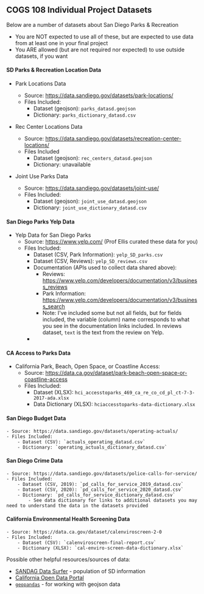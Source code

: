 ## COGS 108 Individual Project Datasets 

Below are a number of datasets about San Diego Parks & Recreation
- You are NOT expected to use all of these, but are expected to use data from at least one in your final project
- You ARE allowed (but are not required nor expected) to use outside datasets, if you want

#### SD Parks & Recreation Location Data

- Park Locations Data
	- Source: https://data.sandiego.gov/datasets/park-locations/
	- Files Included:
		- Dataset (geojson): `parks_datasd.geojson`
		- Dictionary: `parks_dictionary_datasd.csv`

- Rec Center Locations Data
	- Source: https://data.sandiego.gov/datasets/recreation-center-locations/
	- Files Included
		- Dataset (geojson): `rec_centers_datasd.geojson`
		- Dictionary: unavailable

- Joint Use Parks Data
	- Source: https://data.sandiego.gov/datasets/joint-use/
	- Files Included: 
		- Dataset (geojson): `joint_use_datasd.geojson`
		- Dictionary: `joint_use_dictionary_datasd.csv`

#### San Diego Parks Yelp Data			
- Yelp Data for San Diego Parks
	- Source: https://www.yelp.com/ (Prof Ellis curated these data for you)
	- Files Included:
		- Dataset (CSV, Park Information): `yelp_SD_parks.csv`
		- Dataset (CSV, Reviews): `yelp_SD_reviews.csv`
		- Documentation (APIs used to collect data shared above):
			- Reviews: https://www.yelp.com/developers/documentation/v3/business_reviews
			- Park Information: https://www.yelp.com/developers/documentation/v3/business_search
			- Note: I've included some but not all fields, but for fields included, the variable (column) name corresponds to what you see in the documentation links included. In reviews dataset, `text` is the text from the review on Yelp.
		- 
#### CA Access to Parks Data
- California Park, Beach, Open Space, or Coastline Access:
	- Source:  https://data.ca.gov/dataset/park-beach-open-space-or-coastline-access
	- Files Included:
		- Dataset (XLSX): `hci_accesstoparks_469_ca_re_co_cd_pl_ct-7-3-2017-ada.xlsx`
		- Data Dictionary (XLSX): `hciaccesstoparks-data-dictionary.xlsx` 
	
#### San Diego Budget Data
	- Source: https://data.sandiego.gov/datasets/operating-actuals/
	- Files Included: 
		- Dataset (CSV): `actuals_operating_datasd.csv`
		- Dictionary: `operating_actuals_dictionary_datasd.csv`	
		
#### San Diego Crime Data
	- Source: https://data.sandiego.gov/datasets/police-calls-for-service/
	- Files Included: 
		- Dataset (CSV, 2019): `pd_calls_for_service_2019_datasd.csv`
		- Dataset (CSV, 2020): `pd_calls_for_service_2020_datasd.csv`
		- Dictionary: `pd_calls_for_service_dictionary_datasd.csv`
			- See data dictionary for links to additional datasets you may need to understand the data in the datasets provided
			
#### California Environmental Health Screening Data
	- Source: https://data.ca.gov/dataset/calenviroscreen-2-0
	- Files Included:
		- Dataset (CSV): `calenviroscreen-final-report.csv`
		- Dictionary (XLSX): `cal-enviro-screen-data-dictionary.xlsx`

		
Possible other helpful resources/sources of data:
- [SANDAG Data Surfer](https://datasurfer.sandag.org/) - population of SD information
- [California Open Data Portal](https://data.ca.gov/) 
- [`geopandas`](https://geopandas.org/io.html) - for working with geojson data
